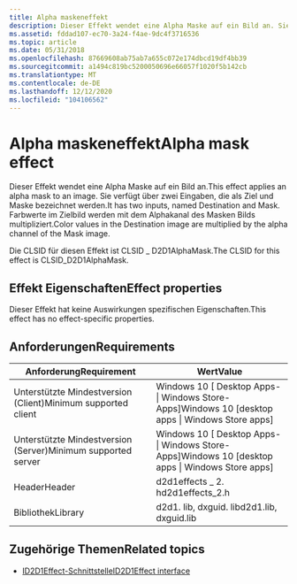 ```yaml
---
title: Alpha maskeneffekt
description: Dieser Effekt wendet eine Alpha Maske auf ein Bild an. Sie verfügt über zwei Eingaben, die als Ziel und Maske bezeichnet werden. Farbwerte im Zielbild werden mit dem Alphakanal des Masken Bilds multipliziert.
ms.assetid: fddad107-ec70-3a24-f4ae-9dc4f3716536
ms.topic: article
ms.date: 05/31/2018
ms.openlocfilehash: 87669608ab75ab7a655c072e174dbcd19df4bb39
ms.sourcegitcommit: a1494c819bc5200050696e66057f1020f5b142cb
ms.translationtype: MT
ms.contentlocale: de-DE
ms.lasthandoff: 12/12/2020
ms.locfileid: "104106562"
---
```

# <a name="alpha-mask-effect"></a><span data-ttu-id="1b238-105">Alpha maskeneffekt</span><span class="sxs-lookup"><span data-stu-id="1b238-105">Alpha mask effect</span></span>

<span data-ttu-id="1b238-106">Dieser Effekt wendet eine Alpha Maske auf ein Bild an.</span><span class="sxs-lookup"><span data-stu-id="1b238-106">This effect applies an alpha mask to an image.</span></span> <span data-ttu-id="1b238-107">Sie verfügt über zwei Eingaben, die als Ziel und Maske bezeichnet werden.</span><span class="sxs-lookup"><span data-stu-id="1b238-107">It has two inputs, named Destination and Mask.</span></span> <span data-ttu-id="1b238-108">Farbwerte im Zielbild werden mit dem Alphakanal des Masken Bilds multipliziert.</span><span class="sxs-lookup"><span data-stu-id="1b238-108">Color values in the Destination image are multiplied by the alpha channel of the Mask image.</span></span>

<span data-ttu-id="1b238-109">Die CLSID für diesen Effekt ist CLSID \_ D2D1AlphaMask.</span><span class="sxs-lookup"><span data-stu-id="1b238-109">The CLSID for this effect is CLSID\_D2D1AlphaMask.</span></span>

## <a name="effect-properties"></a><span data-ttu-id="1b238-110">Effekt Eigenschaften</span><span class="sxs-lookup"><span data-stu-id="1b238-110">Effect properties</span></span>

<span data-ttu-id="1b238-111">Dieser Effekt hat keine Auswirkungen spezifischen Eigenschaften.</span><span class="sxs-lookup"><span data-stu-id="1b238-111">This effect has no effect-specific properties.</span></span>

## <a name="requirements"></a><span data-ttu-id="1b238-112">Anforderungen</span><span class="sxs-lookup"><span data-stu-id="1b238-112">Requirements</span></span>



| <span data-ttu-id="1b238-113">Anforderung</span><span class="sxs-lookup"><span data-stu-id="1b238-113">Requirement</span></span> | <span data-ttu-id="1b238-114">Wert</span><span class="sxs-lookup"><span data-stu-id="1b238-114">Value</span></span> |
|--------------------------|---------------------------------------------------|
| <span data-ttu-id="1b238-115">Unterstützte Mindestversion (Client)</span><span class="sxs-lookup"><span data-stu-id="1b238-115">Minimum supported client</span></span> | <span data-ttu-id="1b238-116">Windows 10 \[ Desktop Apps- \| Windows Store-Apps\]</span><span class="sxs-lookup"><span data-stu-id="1b238-116">Windows 10 \[desktop apps \| Windows Store apps\]</span></span> |
| <span data-ttu-id="1b238-117">Unterstützte Mindestversion (Server)</span><span class="sxs-lookup"><span data-stu-id="1b238-117">Minimum supported server</span></span> | <span data-ttu-id="1b238-118">Windows 10 \[ Desktop Apps- \| Windows Store-Apps\]</span><span class="sxs-lookup"><span data-stu-id="1b238-118">Windows 10 \[desktop apps \| Windows Store apps\]</span></span> |
| <span data-ttu-id="1b238-119">Header</span><span class="sxs-lookup"><span data-stu-id="1b238-119">Header</span></span>                   | <span data-ttu-id="1b238-120">d2d1effects \_ 2. h</span><span class="sxs-lookup"><span data-stu-id="1b238-120">d2d1effects\_2.h</span></span>                                  |
| <span data-ttu-id="1b238-121">Bibliothek</span><span class="sxs-lookup"><span data-stu-id="1b238-121">Library</span></span>                  | <span data-ttu-id="1b238-122">d2d1. lib, dxguid. lib</span><span class="sxs-lookup"><span data-stu-id="1b238-122">d2d1.lib, dxguid.lib</span></span>                              |

## <a name="related-topics"></a><span data-ttu-id="1b238-123">Zugehörige Themen</span><span class="sxs-lookup"><span data-stu-id="1b238-123">Related topics</span></span>

* [<span data-ttu-id="1b238-124">ID2D1Effect-Schnittstelle</span><span class="sxs-lookup"><span data-stu-id="1b238-124">ID2D1Effect interface</span></span>](/windows/desktop/api/d2d1_1/nn-d2d1_1-id2d1effect)

